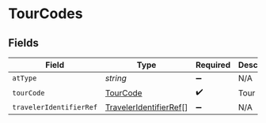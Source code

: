 # TourCodes


## Fields

| Field                                                                   | Type                                                                    | Required                                                                | Description                                                             | Example                                                                 |
| ----------------------------------------------------------------------- | ----------------------------------------------------------------------- | ----------------------------------------------------------------------- | ----------------------------------------------------------------------- | ----------------------------------------------------------------------- |
| `atType`                                                                | *string*                                                                | :heavy_minus_sign:                                                      | N/A                                                                     | TourCodes                                                               |
| `tourCode`                                                              | [TourCode](../../models/shared/tourcode.md)                             | :heavy_check_mark:                                                      | Tour code                                                               |                                                                         |
| `travelerIdentifierRef`                                                 | [TravelerIdentifierRef](../../models/shared/traveleridentifierref.md)[] | :heavy_minus_sign:                                                      | N/A                                                                     |                                                                         |